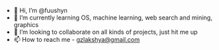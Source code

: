 - 👋 Hi, I’m @fuushyn
- 🌱 I’m currently learning OS, machine learning, web search and mining, graphics
- 💞️ I’m looking to collaborate on all kinds of projects, just hit me up
- 📫 How to reach me - gzlakshya@gmail.com

<!---
fuushyn/fuushyn is a ✨ special ✨ repository because its `README.md` (this file) appears on your GitHub profile.
You can click the Preview link to take a look at your changes.
--->
